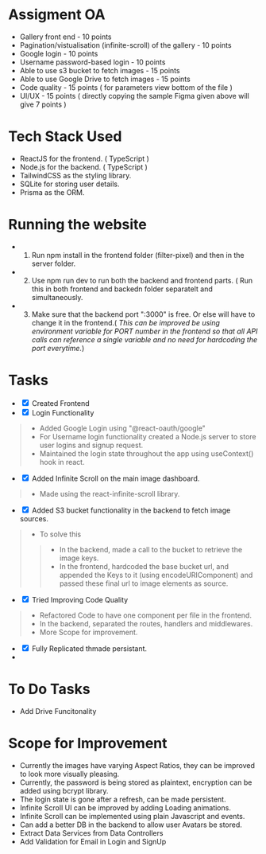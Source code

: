 # Assigment OA


* Gallery front end - 10 points
* Pagination/vistualisation (infinite-scroll) of the gallery - 10 points
* Google login - 10 points
* Username password-based login - 10 points
* Able to use s3 bucket to fetch images - 15 points
* Able to use Google Drive to fetch images - 15 points
* Code quality - 15 points ( for parameters view bottom of the file )
* UI/UX - 15 points ( directly copying the sample Figma given above will give 7 points )


# Tech Stack Used
- ReactJS for the frontend. ( TypeScript )
- Node.js for the backend. ( TypeScript )
- TailwindCSS as the styling library.
- SQLite for storing user details.
- Prisma as the ORM.


# Running the website
- 1. Run npm install in the frontend folder (filter-pixel) and then in the server folder.
- 2. Use npm run dev to run both the backend and frontend parts. ( Run this in both frontend and backedn folder separatelt and simultaneously.
- 3. Make sure that the backend port ":3000" is free. Or else will have to change it in the frontend.( _This can be improved
    be using environment variable for PORT number in the frontend so that all API calls can reference a single variable and no need for hardcoding the port everytime._)

 
 # Tasks
 
 - <input type="checkbox" checked /> Created Frontend 
 - <input type="checkbox" checked /> Login Functionality
 > - Added Google Login using "@react-oauth/google"
 > - For Username login functionality created a Node.js server to store user logins and signup request.
 > - Maintained the login state throughout the app using useContext() hook in react.
 - <input type="checkbox" checked /> Added Infinite Scroll on the main image dashboard.
 > - Made using the react-infinite-scroll library.
 - <input type="checkbox" checked /> Added S3 bucket functionality in the backend to fetch image sources.
 > - To solve this 
 > > - In the backend, made a call to the bucket to retrieve the image keys.
 > > - In the frontend, hardcoded the base bucket url, and appended the Keys to it (using encodeURIComponent)
       and passed these final url to image elements as source.
- <input type="checkbox" checked /> Tried Improving Code Quality
> - Refactored Code to have one component per file in the frontend.
> - In the backend, separated the routes, handlers and middlewares.
> - More Scope for improvement.
- <input type="checkbox" checked /> Fully Replicated thmade persistant.
- 

# To Do Tasks
- Add Drive Funcitonality


# Scope for Improvement
- Currently the images have varying Aspect Ratios, they can be improved to look more visually pleasing.
- Currently, the password is being stored as plaintext, encryption can be added using bcrypt library.
- The login state is gone after a refresh, can be made persistent.
- Infinite Scroll UI can be improved by adding Loading animations.
- Infinite Scroll can be implemented using plain Javascript and events.
- Can add a better DB in the backend to allow user Avatars be stored.
- Extract Data Services from Data Controllers
- Add Validation for Email in Login and SignUp


